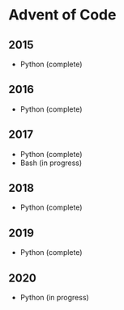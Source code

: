 # Advent of Code

## 2015

- Python (complete)

## 2016

- Python (complete)

## 2017

- Python (complete)
- Bash (in progress)

## 2018

- Python (complete)

## 2019

- Python (complete)

## 2020

- Python (in progress)
